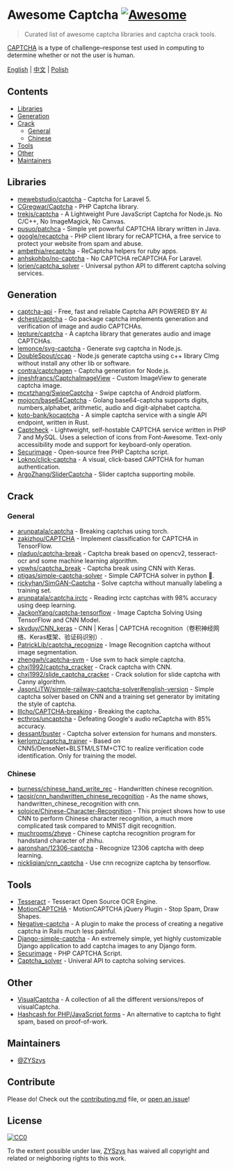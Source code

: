 # Awesome Captcha [![Awesome](https://awesome.re/badge.svg)](https://awesome.re)

> Curated list of awesome captcha libraries and captcha crack tools.

[CAPTCHA](https://en.wikipedia.org/wiki/CAPTCHA) is a type of challenge–response test used in computing to determine whether or not the user is human.


[English](README.md) | [中文](README-zh.md) | [Polish](README-pl.md)

## Contents

- [Libraries](#libraries)
- [Generation](#generation)
- [Crack](#crack)
  - [General](#general)
  - [Chinese](#chinese)
- [Tools](#tools)
- [Other](#other)
- [Maintainers](#maintainers)


## Libraries

- [mewebstudio/captcha](https://github.com/mewebstudio/captcha) - Captcha for Laravel 5.
- [CGregwar/Captcha](https://github.com/Gregwar/Captcha) - PHP Captcha library.
- [trekjs/captcha](https://github.com/trekjs/captcha) - A Lightweight Pure JavaScript Captcha for Node.js. No C/C++, No ImageMagick, No Canvas.
- [pusuo/patchca](https://github.com/pusuo/patchca) - Simple yet powerful CAPTCHA library written in Java.
- [google/recaptcha](https://github.com/google/recaptcha) - PHP client library for reCAPTCHA, a free service to protect your website from spam and abuse.
- [ambethia/recaptcha](https://github.com/ambethia/recaptcha) - ReCaptcha helpers for ruby apps.
- [anhskohbo/no-captcha](https://github.com/anhskohbo/no-captcha) - No CAPTCHA reCAPTCHA For Laravel.
- [lorien/captcha_solver](https://github.com/lorien/captcha_solver) - Universal python API to different captcha solving services.


## Generation
- [captcha-api](https://captcha-api.akshit.me) - Free, fast and reliable Captcha API POWERED BY AI
- [dchest/captcha](https://github.com/dchest/captcha) - Go package captcha implements generation and verification of image and audio CAPTCHAs.
- [lepture/captcha](https://github.com/lepture/captcha) - A captcha library that generates audio and image CAPTCHAs.
- [lemonce/svg-captcha](https://github.com/lemonce/svg-captcha) - Generate svg captcha in Node.js.
- [DoubleSpout/ccap](https://github.com/DoubleSpout/ccap) - Node.js generate captcha using c++ library CImg without install any other lib or software.
- [contra/captchagen](https://github.com/contra/captchagen) - Captcha generation for Node.js.
- [jineshfrancs/CaptchaImageView](https://github.com/jineshfrancs/CaptchaImageView) - Custom ImageView to generate captcha image.
- [mcxtzhang/SwipeCaptcha](https://github.com/mcxtzhang/SwipeCaptcha) - Swipe captcha of Android platform.
- [mojocn/base64Captcha](https://github.com/mojocn/base64Captcha) - Golang base64-captcha supports digits, numbers,alphabet, arithmetic, audio and digit-alphabet captcha.
- [koto-bank/kocaptcha](https://github.com/koto-bank/kocaptcha) - A simple captcha service with a single API endpoint, written in Rust.
- [Captcheck](https://captcheck.netsyms.com) - Lightweight, self-hostable CAPTCHA service written in PHP 7 and MySQL. Uses a selection of icons from Font-Awesome. Text-only accessibility mode and support for keyboard-only operation.
- [Securimage](https://www.phpcaptcha.org) - Open-source free PHP Captcha script.
- [Lokno/click-captcha](https://github.com/Lokno/click-captcha) - A visual, click-based CAPTCHA for human authentication.
- [ArgoZhang/SliderCaptcha](https://github.com/ArgoZhang/SliderCaptcha) - Slider captcha supporting mobile.


## Crack

### General
- [arunpatala/captcha](https://github.com/arunpatala/captcha) - Breaking captchas using torch.
- [zakizhou/CAPTCHA](https://github.com/zakizhou/CAPTCHA) - Implement classification for CAPTCHA in TensorFlow.
- [nladuo/captcha-break](https://github.com/nladuo/captcha-break) - Captcha break based on opencv2, tesseract-ocr and some machine learning algorithm.
- [ypwhs/captcha_break](https://github.com/ypwhs/captcha_break) - Captcha break using CNN with Keras.
- [ptigas/simple-captcha-solver](https://github.com/ptigas/simple-captcha-solver) - Simple CAPTCHA solver in python 🐍.
- [rickyhan/SimGAN-Captcha](https://github.com/rickyhan/SimGAN-Captcha) - Solve captcha without manually labeling a training set.
- [arunpatala/captcha.irctc](https://github.com/arunpatala/captcha.irctc) - Reading irctc captchas with 98% accuracy using deep learning.
- [JackonYang/captcha-tensorflow](https://github.com/JackonYang/captcha-tensorflow) - Image Captcha Solving Using TensorFlow and CNN Model.
- [skyduy/CNN_keras](https://github.com/skyduy/CNN_keras) - CNN | Keras | CAPTCHA recognition（卷积神经网络、Keras框架、验证码识别）.
- [PatrickLib/captcha_recognize](https://github.com/PatrickLib/captcha_recognize) - Image Recognition captcha without image segmentation.
- [zhengwh/captcha-svm](https://github.com/zhengwh/captcha-svm) - Use svm to hack simple captcha.
- [chxj1992/captcha_cracker](https://github.com/chxj1992/captcha_cracker) - Crack captcha with CNN.
- [chxj1992/slide_captcha_cracker](https://github.com/chxj1992/slide_captcha_cracker) - Crack solution for slide captcha with Canny algorithm.
- [JasonLiTW/simple-railway-captcha-solver#english-version](https://github.com/JasonLiTW/simple-railway-captcha-solver#english-version) - Simple captcha solver based on CNN and a training set generator by imitating the style of captcha.
- [lllcho/CAPTCHA-breaking](https://github.com/lllcho/CAPTCHA-breaking) - Breaking the captcha.
- [ecthros/uncaptcha](https://github.com/ecthros/uncaptcha) - Defeating Google's audio reCaptcha with 85% accuracy.
- [dessant/buster](https://github.com/dessant/buster) - Captcha solver extension for humans and monsters.
- [kerlomz/captcha_trainer](https://github.com/kerlomz/captcha_trainer) - Based on CNN5/DenseNet+BLSTM/LSTM+CTC to realize verification code identification. Only for training the model.

### Chinese
- [burness/chinese_hand_write_rec](https://github.com/burness/tensorflow-101/tree/master/chinese_hand_write_rec/src) - Handwritten chinese recognition.
- [taosir/cnn_handwritten_chinese_recognition](https://github.com/taosir/cnn_handwritten_chinese_recognition) - As the name shows, handwritten_chinese_recognition with cnn.
- [soloice/Chinese-Character-Recognition](https://github.com/soloice/Chinese-Character-Recognition) - This project shows how to use CNN to perform Chinese character recognition, a much more complicated task compared to MNIST digit recognition.
- [muchrooms/zheye](https://github.com/muchrooms/zheye) - Chinese captcha recognition program for handstand character of zhihu.
- [aaronshan/12306-captcha](https://github.com/aaronshan/12306-captcha) - Recognize 12306 captcha with deep learning.
- [nickliqian/cnn_captcha](https://github.com/nickliqian/cnn_captcha) - Use cnn recognize captcha by tensorflow.


## Tools

- [Tesseract](https://github.com/tesseract-ocr/tesseract) - Tesseract Open Source OCR Engine.
- [MotionCAPTCHA](https://github.com/wjcrowcroft/MotionCAPTCHA) - MotionCAPTCHA jQuery Plugin - Stop Spam, Draw Shapes.
- [Negative-captcha](https://github.com/subwindow/negative-captcha) - A plugin to make the process of creating a negative captcha in Rails much less painful.
- [Django-simple-captcha](https://github.com/mbi/django-simple-captcha) - An extremely simple, yet highly customizable Django application to add captcha images to any Django form.
- [Securimage](https://github.com/dapphp/securimage) - PHP CAPTCHA Script.
- [Captcha_solver](https://github.com/lorien/captcha_solver) - Univeral API to captcha solving services.


## Other

- [VisualCaptcha](https://github.com/emotionLoop/visualCaptcha) - A collection of all the different versions/repos of visualCaptcha.
- [Hashcash for PHP/JavaScript forms](https://github.com/007/hashcash-js) - An alternative to captcha to fight spam, based on proof-of-work.


## Maintainers

- [@ZYSzys](https://github.com/ZYSzys)


## Contribute

Please do! Check out the [contributing.md](contributing.md) file, or [open an issue](https://github.com/ZYSzys/awesome-captcha/issues/new)!


## License

[![CC0](http://mirrors.creativecommons.org/presskit/buttons/88x31/svg/cc-zero.svg)](https://creativecommons.org/publicdomain/zero/1.0/)

To the extent possible under law, [ZYSzys](https://github.com/ZYSzys) has waived all copyright and related or neighboring rights to this work.
